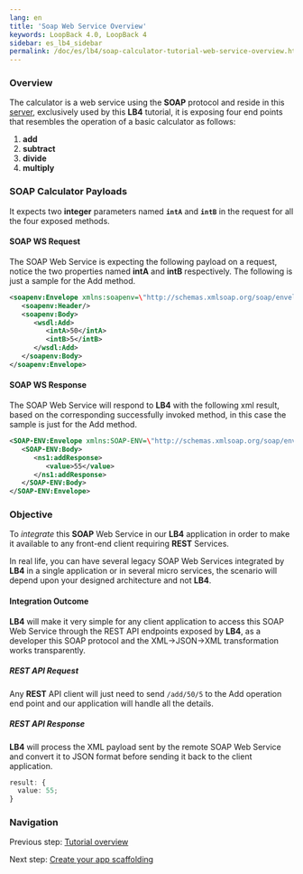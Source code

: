 ```yaml
---
lang: en
title: 'Soap Web Service Overview'
keywords: LoopBack 4.0, LoopBack 4
sidebar: es_lb4_sidebar
permalink: /doc/es/lb4/soap-calculator-tutorial-web-service-overview.html
---
```


### Overview

The calculator is a web service using the **SOAP** protocol and reside in this
[server](https://calculator-webservice.mybluemix.net/calculator?wsdl),
exclusively used by this **LB4** tutorial, it is exposing four end points that
resembles the operation of a basic calculator as follows:

1. **add**
2. **subtract**
3. **divide**
4. **multiply**

### SOAP Calculator Payloads

It expects two **integer** parameters named **`intA`** and **`intB`** in the
request for all the four exposed methods.

#### SOAP WS Request

The SOAP Web Service is expecting the following payload on a request, notice the
two properties named **intA** and **intB** respectively. The following is just a
sample for the Add method.

```xml
<soapenv:Envelope xmlns:soapenv=\"http://schemas.xmlsoap.org/soap/envelope/\" xmlns:wsdl=\"http://wsdl.example.org/\">
   <soapenv:Header/>
   <soapenv:Body>
      <wsdl:Add>
         <intA>50</intA>
         <intB>5</intB>
      </wsdl:Add>
   </soapenv:Body>
</soapenv:Envelope>
```

#### SOAP WS Response

The SOAP Web Service will respond to **LB4** with the following xml result,
based on the corresponding successfully invoked method, in this case the sample
is just for the Add method.

```xml
<SOAP-ENV:Envelope xmlns:SOAP-ENV=\"http://schemas.xmlsoap.org/soap/envelope/\" xmlns:ns1=\"http://wsdl.example.org/\">
   <SOAP-ENV:Body>
      <ns1:addResponse>
         <value>55</value>
      </ns1:addResponse>
   </SOAP-ENV:Body>
</SOAP-ENV:Envelope>
```

### Objective

To _integrate_ this **SOAP** Web Service in our **LB4** application in order to
make it available to any front-end client requiring **REST** Services.

In real life, you can have several legacy SOAP Web Services integrated by
**LB4** in a single application or in several micro services, the scenario will
depend upon your designed architecture and not **LB4**.

#### Integration Outcome

**LB4** will make it very simple for any client application to access this SOAP
Web Service through the REST API endpoints exposed by **LB4**, as a developer
this SOAP protocol and the XML->JSON->XML transformation works transparently.

##### REST API Request

Any **REST** API client will just need to send `/add/50/5` to the Add operation
end point and our application will handle all the details.

##### REST API Response

**LB4** will process the XML payload sent by the remote SOAP Web Service and
convert it to JSON format before sending it back to the client application.

```ts
result: {
  value: 55;
}
```

### Navigation

Previous step: [Tutorial overview](soap-calculator-tutorial.md)

Next step:
[Create your app scaffolding](soap-calculator-tutorial-scaffolding.md)

